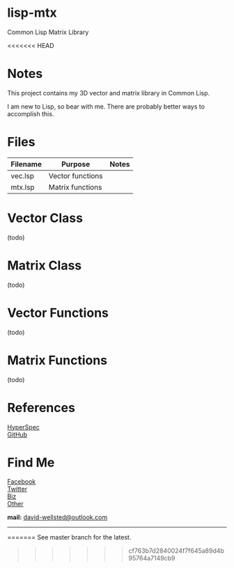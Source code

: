 # lisp-mtx
Common Lisp Matrix Library

<<<<<<< HEAD
# Notes

This project contains my 3D vector and matrix library in Common Lisp.

I am new to Lisp, so bear with me. There are probably better ways
to accomplish this.

# Files

| Filename | Purpose | Notes |
| --- | --- | --- |
| vec.lsp | Vector functions | |
| mtx.lsp | Matrix functions | |

# Vector Class

(todo)

# Matrix Class

(todo)

# Vector Functions

(todo)

# Matrix Functions

(todo)

# References

[hyperspec]: <http://www.lispworks.com/documentation/HyperSpec/Front/index.htm>
[github]: <https://github.com/NyteOwlDave/lisp-mtx>

[HyperSpec][hyperspec]<br>
[GitHub][github]<br>

# Find Me

[fb]: <https://www.facebook.com/david.wellsted.5>
[twitter]: <https://twitter.com/DaveWellsted>
[biz]: <https://nyteowl-computer-software.business.site/>
[other]: <https://sites.google.com/view/dave-wellsted-1/>

[Facebook][fb]<br>
[Twitter][twitter]<br>
[Biz][biz]<br>
[Other][other]<br>

**mail:** david-wellsted@outlook.com

---
=======
See master branch for the latest.
>>>>>>> cf763b7d2840024f7f645a89d4b95764a7149cb9
